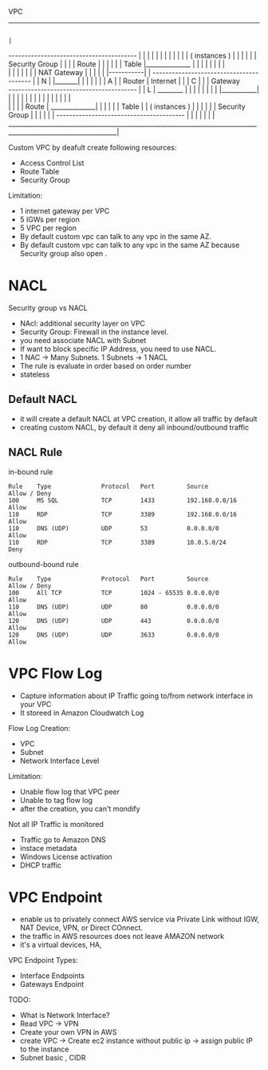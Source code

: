 VPC
________________________________________________________________________________________________________________
                                                                                                                |
----------------------------------------    |   |       |          |       |                                    | 
                                            |   |       |          |       |                                    |
     ( instances )                          |   |       |          |       |                                    |
     Security Group                         |   |       |          | Route |                                    |
                                            |   |       |          | Table |______________                      |
                                            |   |       |          |       |              |                     |   
                                            |   |       |          |       |              |                     |
                           NAT Gateway      |   |       |          |       |        |-----------|               |
----------------------------------------    |   |   N   |          |_______|        |           |               |
                            |   |               |   A   |                           |   Router  |           Internet 
                            |   |               |   C   |                           |           |            Gateway   
----------------------------------------    |   |   L   |           ________        |           |               |
                                            |   |       |          |       |        |___________|               |
                                            |   |       |          |       |               |                    |
                                            |   |       |          |       |               |                    |    
                                            |   |       |          | Route | ______________|                    |
                                            |   |       |          | Table |                                    |
    ( instances )                           |   |       |          |       |                                    |
    Security Group                          |   |       |          |       |                                    |
----------------------------------------    |   |       |          |       |                                    |
                                                                                                                |
________________________________________________________________________________________________________________|

Custom VPC by deafult create following resources:
- Access Control List
- Route Table
- Security Group

Limitation:
- 1 internet gateway per VPC
- 5 IGWs per region
- 5 VPC per region
- By default custom vpc can talk to any vpc in the same AZ.
- By default custom vpc can talk to any vpc in the same AZ because Security group also open .


# NACL
Security group vs NACL
- NAcl: additional security layer on VPC
- Security Group: Firewall in the instance level.
- you need associate NACL with Subnet
- If want to block specific IP Address, you need to use NACL.
- 1 NAC -> Many Subnets. 1 Subnets -> 1 NACL
- The rule is evaluate in order based on order number
- stateless

## Default NACL
- it will create a default NACL at VPC creation, it allow all traffic by default
- creating custom NACL, by default it deny all inbound/outbound traffic

## NACL Rule
in-bound rule
```
Rule    Type              Protocol   Port         Source            Allow / Deny
100     MS SQL            TCP        1433         192.168.0.0/16    Allow  
110     RDP               TCP        3389         192.168.0.0/16    Allow  
110     DNS (UDP)         UDP        53           0.0.0.0/0         Allow      
110     RDP               TCP        3389         10.0.5.0/24       Deny

```
outbound-bound rule
```
Rule    Type              Protocol   Port         Source            Allow / Deny
100     All TCP           TCP        1024 - 65535 0.0.0.0/0         Allow
110     DNS (UDP)         UDP        80           0.0.0.0/0         Allow
120     DNS (UDP)         UDP        443          0.0.0.0/0         Allow
120     DNS (UDP)         UDP        3633         0.0.0.0/0         Allow
```

# VPC Flow Log
- Capture information about IP Traffic going to/from network interface in your VPC
- It storeed in Amazon Cloudwatch Log

Flow Log Creation:
- VPC
- Subnet
- Network Interface Level

Limitation:
- Unable flow log that VPC peer
- Unable to tag flow log
- after the creation, you can't mondify 

Not all IP Traffic is monitored
- Traffic go to Amazon DNS
- instace metadata
- Windows License activation
- DHCP traffic

# VPC Endpoint
- enable us to privately connect AWS service via Private Link without IGW, NAT Device, VPN, or Direct COnnect.
- the traffic in AWS resources does not leave AMAZON network
- it's a virtual devices, HA, 

VPC Endpoint Types:
- Interface Endpoints
- Gateways Endpoint



TODO: 
- What is Network Interface?
- Read VPC -> VPN
- Create your own VPN in AWS
- create VPC -> Create ec2 instance without public ip -> assign public IP to the instance
- Subnet basic , CIDR

